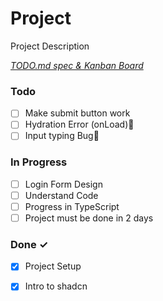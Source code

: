 # Project

Project Description

<em>[TODO.md spec & Kanban Board](https://bit.ly/3fCwKfM)</em>

### Todo

- [ ] Make submit button work  
- [ ] Hydration Error (onLoad)🐞  
- [ ] Input typing Bug🐞  

### In Progress

- [ ] Login Form Design  
- [ ] Understand Code  
- [ ] Progress in TypeScript  
- [ ] Project must be done in 2 days  

### Done ✓

- [x] Project Setup  
- [x] Intro to shadcn  


